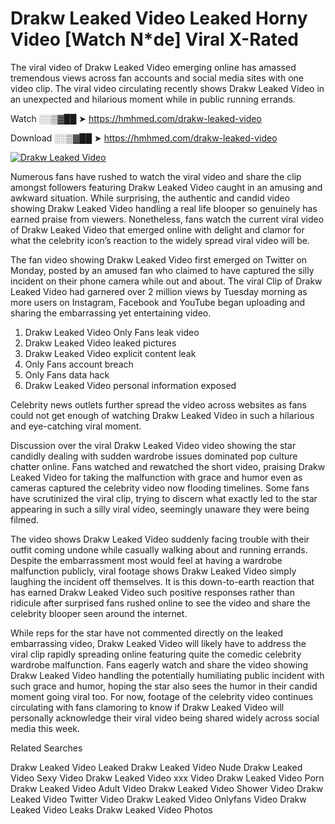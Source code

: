 ﻿# Drakw Leaked Video Leaked Horny Video [Watch N*de] Viral X-Rated

The viral video of ﻿Drakw Leaked Video emerging online has amassed tremendous views across fan accounts and social media sites with one video clip. The viral video circulating recently shows ﻿Drakw Leaked Video in an unexpected and hilarious moment while in public running errands. 

Watch ░░▒▓██ ➤ https://hmhmed.com/drakw-leaked-video

Download ░░▒▓██ ➤ https://hmhmed.com/drakw-leaked-video

[![Drakw Leaked Video](https://i.imgur.com/dJHk4Zq.gif)](https://hmhmed.com/drakw-leaked-video)

Numerous fans have rushed to watch the viral video and share the clip amongst followers featuring ﻿Drakw Leaked Video caught in an amusing and awkward situation. While surprising, the authentic and candid video showing ﻿Drakw Leaked Video handling a real life blooper so genuinely has earned praise from viewers. Nonetheless, fans watch the current viral video of ﻿Drakw Leaked Video that emerged online with delight and clamor for what the celebrity icon’s reaction to the widely spread viral video will be.

The fan video showing ﻿Drakw Leaked Video first emerged on Twitter on Monday, posted by an amused fan who claimed to have captured the silly incident on their phone camera while out and about. The viral Clip of ﻿Drakw Leaked Video had garnered over 2 million views by Tuesday morning as more users on Instagram, Facebook and YouTube began uploading and sharing the embarrassing yet entertaining video. 

1. ﻿Drakw Leaked Video Only Fans leak video
2. ﻿Drakw Leaked Video leaked pictures
3. ﻿Drakw Leaked Video explicit content leak
4. Only Fans account breach
5. Only Fans data hack
6. ﻿Drakw Leaked Video personal information exposed

Celebrity news outlets further spread the video across websites as fans could not get enough of watching ﻿Drakw Leaked Video in such a hilarious and eye-catching viral moment. 

Discussion over the viral ﻿Drakw Leaked Video video showing the star candidly dealing with sudden wardrobe issues dominated pop culture chatter online. Fans watched and rewatched the short video, praising ﻿Drakw Leaked Video for taking the malfunction with grace and humor even as cameras captured the celebrity video now flooding timelines. Some fans have scrutinized the viral clip, trying to discern what exactly led to the star appearing in such a silly viral video, seemingly unaware they were being filmed.

The video shows ﻿Drakw Leaked Video suddenly facing trouble with their outfit coming undone while casually walking about and running errands. Despite the embarrassment most would feel at having a wardrobe malfunction publicly, viral footage shows ﻿Drakw Leaked Video simply laughing the incident off themselves. It is this down-to-earth reaction that has earned ﻿Drakw Leaked Video such positive responses rather than ridicule after surprised fans rushed online to see the video and share the celebrity blooper seen around the internet.  

While reps for the star have not commented directly on the leaked embarrassing video, ﻿Drakw Leaked Video will likely have to address the viral clip rapidly spreading online featuring quite the comedic celebrity wardrobe malfunction. Fans eagerly watch and share the video showing ﻿Drakw Leaked Video handling the potentially humiliating public incident with such grace and humor, hoping the star also sees the humor in their candid moment going viral too. For now, footage of the celebrity video continues circulating with fans clamoring to know if ﻿Drakw Leaked Video will personally acknowledge their viral video being shared widely across social media this week.

Related Searches

﻿Drakw Leaked Video Leaked
﻿Drakw Leaked Video Nude
﻿Drakw Leaked Video Sexy Video
﻿Drakw Leaked Video xxx Video
﻿Drakw Leaked Video Porn
﻿Drakw Leaked Video Adult Video
﻿Drakw Leaked Video Shower Video
﻿Drakw Leaked Video Twitter Video
﻿Drakw Leaked Video Onlyfans Video
﻿Drakw Leaked Video Leaks
﻿Drakw Leaked Video Photos